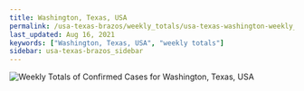 ```yaml
---
title: Washington, Texas, USA
permalink: /usa-texas-brazos/weekly_totals/usa-texas-washington-weekly_totals.html
last_updated: Aug 16, 2021
keywords: ["Washington, Texas, USA", "weekly totals"]
sidebar: usa-texas-brazos_sidebar
---
```


![Weekly Totals of Confirmed Cases for Washington, Texas, USA](/covid_tracker/images/graphs/usa-texas-washington-weekly_totals_graph.png)
